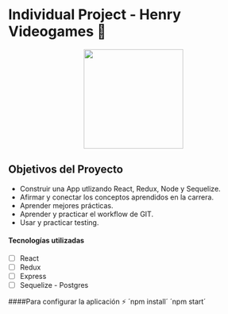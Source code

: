 # Individual Project - Henry Videogames 🚀

<p align="center">
  <img height="200" src='https://i.pinimg.com/originals/6e/34/17/6e34172237af32d9717e49ef8546d241.jpg' />
</p>

## Objetivos del Proyecto

- Construir una App utlizando React, Redux, Node y Sequelize.
- Afirmar y conectar los conceptos aprendidos en la carrera.
- Aprender mejores prácticas.
- Aprender y practicar el workflow de GIT.
- Usar y practicar testing.

#### Tecnologías utilizadas
- [ ] React
- [ ] Redux
- [ ] Express
- [ ] Sequelize - Postgres

####Para configurar la aplicación ⚡
´npm install´
´npm start´
